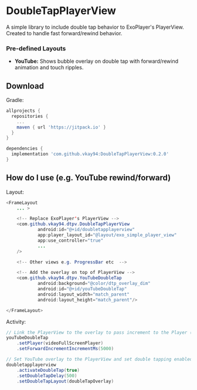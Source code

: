 DoubleTapPlayerView
=====

A simple library to include double tap behavior to ExoPlayer's PlayerView. Created to handle fast forward/rewind behavior.


### Pre-defined Layouts
 
* **YouTube:** Shows bubble overlay on double tap with forward/rewind animation and touch ripples.

Download
--------
Gradle:

```gradle
allprojects {
  repositories {
    ...
    maven { url 'https://jitpack.io' }
  }
}

dependencies {
  implementation 'com.github.vkay94:DoubleTapPlayerView:0.2.0'
}
```

How do I use (e.g. YouTube rewind/forward)
-------------------
Layout:

```java
<FrameLayout
    ... >

    <!-- Replace ExoPlayer's PlayerView -->
    <com.github.vkay94.dtpv.DoubleTapPlayerView
            android:id="@+id/doubletapplayerview"
            app:player_layout_id="@layout/exo_simple_player_view"
            app:use_controller="true"
            ...
    />

    <!-- Other views e.g. ProgressBar etc  -->

    <!-- Add the overlay on top of PlayerView -->
    <com.github.vkay94.dtpv.YouTubeDoubleTap
            android:background="@color/dtp_overlay_dim"
            android:id="@+id/youTubeDoubleTap"
            android:layout_width="match_parent"
            android:layout_height="match_parent"/>

</FrameLayout>
```

Activity: 

```java
// Link the PlayerView to the overlay to pass increment to the Player (seekTo)
youTubeDoubleTap
    .setPlayer(videoFullScreenPlayer)
    .setForwardIncrementIncrementMs(5000)

// Set YouTube overlay to the PlayerView and set double tapping enabled (false by default)
doubletapplayerview
    .activateDoubleTap(true)
    .setDoubleTapDelay(500)
    .setDoubleTapLayout(doubleTapOverlay)
```